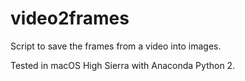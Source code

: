 # video2frames

Script to save the frames from a video into images.

Tested in macOS High Sierra with Anaconda Python 2.

